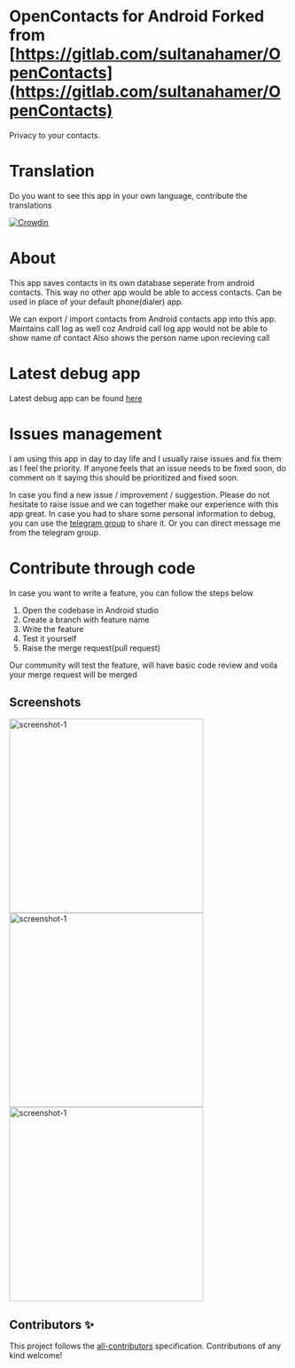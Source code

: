 # OpenContacts for Android Forked from [https://gitlab.com/sultanahamer/OpenContacts](https://gitlab.com/sultanahamer/OpenContacts)

Privacy to your contacts.

# Translation

Do you want to see this app in your own language, contribute the translations

[![Crowdin](https://badges.crowdin.net/opencontacts/localized.svg)](https://crowdin.com/project/opencontacts)

# About
This app saves contacts in its own database seperate from android contacts. This way no other app would be able to access contacts. Can be used in place of your default phone(dialer) app.

We can export / import contacts from Android contacts app into this app.
Maintains call log as well coz Android call log app would not be able to show name of contact
Also shows the person name upon recieving call

# Latest debug app

Latest debug app can be found [here](https://gitlab.com/sultanahamer/OpenContacts/-/jobs/artifacts/master/raw/app/build/outputs/apk/debug/app-debug.apk?job=assembleDebug)

# Issues management

I am using this app in day to day life and I usually raise issues and fix them as I feel the priority. If anyone feels that an issue needs to be fixed soon,
do comment on it saying this should be prioritized and fixed soon.

In case you find a new issue / improvement / suggestion. Please do not hesitate to raise issue and we can together make our experience with this app great.
In case you had to share some personal information to debug, you can use the [telegram group](https://t.me/joinchat/CCdV7RFz8VE24KqFmhBWrg) to share it. Or you can direct message me from the telegram group.

# Contribute through code

In case you want to write a feature, you can follow the steps below

1. Open the codebase in Android studio
2. Create a branch with feature name
3. Write the feature
4. Test it yourself
5. Raise the merge request(pull request)

Our community will test the feature, will have basic code review and voila your merge request will be merged
## Screenshots
<img src="https://gitlab.com/sultanahamer/OpenContacts/-/raw/master/screenshots/1-Call-log.png" alt="screenshot-1" width=350 > <img src="https://gitlab.com/sultanahamer/OpenContacts/-/raw/master/screenshots/2-Editcontact.png" alt="screenshot-1" width=350> <img src="https://gitlab.com/sultanahamer/OpenContacts/-/raw/master/screenshots/3-Preferences.png" alt="screenshot-1" width=350>
## Contributors ✨
This project follows the [all-contributors](https://github.com/all-contributors/all-contributors) specification. Contributions of any kind welcome!
